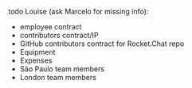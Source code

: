 
todo Louise (ask Marcelo for missing info):
  - employee contract
  - contributors contract/IP
  - GitHub contributors contract for Rocket.Chat repo
  - Equipment
  - Expenses
  - São Paulo team members
  - London team members
